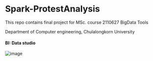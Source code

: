 # Spark-ProtestAnalysis
This repo contains final project for MSc. course 2110627 BigData Tools

Department of Computer engineering, Chulalongkorn University

#### **BI: Data studio**
![image](https://user-images.githubusercontent.com/62899961/155528809-fa0f209a-0664-4765-b85c-f7c04ae3d9ec.png)
